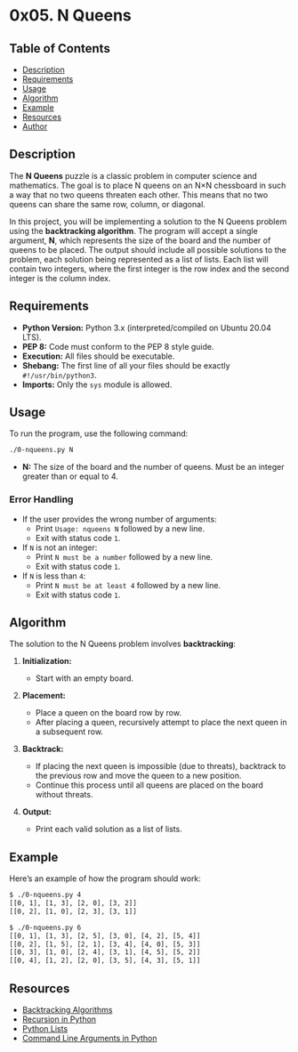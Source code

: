 # 0x05. N Queens

## Table of Contents
- [Description](#description)
- [Requirements](#requirements)
- [Usage](#usage)
- [Algorithm](#algorithm)
- [Example](#example)
- [Resources](#resources)
- [Author](#author)

## Description

The **N Queens** puzzle is a classic problem in computer science and mathematics. The goal is to place N queens on an N×N chessboard in such a way that no two queens threaten each other. This means that no two queens can share the same row, column, or diagonal.

In this project, you will be implementing a solution to the N Queens problem using the **backtracking algorithm**. The program will accept a single argument, **N**, which represents the size of the board and the number of queens to be placed. The output should include all possible solutions to the problem, each solution being represented as a list of lists. Each list will contain two integers, where the first integer is the row index and the second integer is the column index.

## Requirements

- **Python Version:** Python 3.x (interpreted/compiled on Ubuntu 20.04 LTS).
- **PEP 8:** Code must conform to the PEP 8 style guide.
- **Execution:** All files should be executable.
- **Shebang:** The first line of all your files should be exactly `#!/usr/bin/python3`.
- **Imports:** Only the `sys` module is allowed.

## Usage

To run the program, use the following command:

```bash
./0-nqueens.py N
```

- **N:** The size of the board and the number of queens. Must be an integer greater than or equal to 4.

### Error Handling

- If the user provides the wrong number of arguments:
  - Print `Usage: nqueens N` followed by a new line.
  - Exit with status code `1`.
- If `N` is not an integer:
  - Print `N must be a number` followed by a new line.
  - Exit with status code `1`.
- If `N` is less than `4`:
  - Print `N must be at least 4` followed by a new line.
  - Exit with status code `1`.

## Algorithm

The solution to the N Queens problem involves **backtracking**:

1. **Initialization:**
   - Start with an empty board.
   
2. **Placement:**
   - Place a queen on the board row by row.
   - After placing a queen, recursively attempt to place the next queen in a subsequent row.
   
3. **Backtrack:**
   - If placing the next queen is impossible (due to threats), backtrack to the previous row and move the queen to a new position.
   - Continue this process until all queens are placed on the board without threats.

4. **Output:**
   - Print each valid solution as a list of lists.

## Example

Here’s an example of how the program should work:

```bash
$ ./0-nqueens.py 4
[[0, 1], [1, 3], [2, 0], [3, 2]]
[[0, 2], [1, 0], [2, 3], [3, 1]]

$ ./0-nqueens.py 6
[[0, 1], [1, 3], [2, 5], [3, 0], [4, 2], [5, 4]]
[[0, 2], [1, 5], [2, 1], [3, 4], [4, 0], [5, 3]]
[[0, 3], [1, 0], [2, 4], [3, 1], [4, 5], [5, 2]]
[[0, 4], [1, 2], [2, 0], [3, 5], [4, 3], [5, 1]]
```

## Resources

- [Backtracking Algorithms](https://en.wikipedia.org/wiki/Backtracking)
- [Recursion in Python](https://docs.python.org/3.8/tutorial/controlflow.html#recursive-functions)
- [Python Lists](https://docs.python.org/3/tutorial/datastructures.html)
- [Command Line Arguments in Python](https://docs.python.org/3/library/sys.html#sys.argv)
